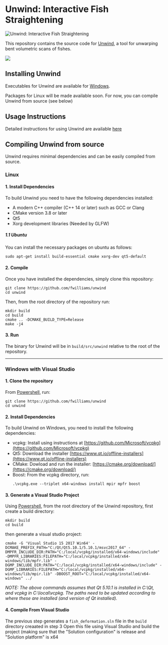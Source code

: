 # Unwind: Interactive Fish Straightening

![](https://raw.githubusercontent.com/fwilliams/unwind/master/img/teaser3.png "Unwind: Interactive Fish Straightening")

This repository contains the source code for [Unwind](https://arxiv.org/abs/1904.04890), a tool for unwarping bent volumetric scans of fishes.

![](https://github.com/fwilliams/unwind/blob/master/img/teaser.png)

## Installing Unwind
Executables for Unwind are available for [Windows](https://drive.google.com/open?id=1J9BzsZyI-AfS8e60z1lJpMUY8lKS6-rC). 

Packages for Linux will be made available soon. For now, you can compile Unwind from source (see below)

## Usage Instructions
Detailed instructions for using Unwind are available [here](https://drive.google.com/open?id=1nX1DfBNiOcilo1tyLqh0B6fV_Aa-K2ML)

## Compiling Unwind from source
Unwind requires minimal dependencies and can be easily compiled from source.


### Linux

#### 1. Install Dependencies
To build Unwind you need to have the following dependencies installed:
* A modern C++ compiler (C++ 14 or later) such as GCC or Clang
* CMake version 3.8 or later
* Qt5 
* Xorg development libraries (Needed by GLFW)
##### 1.1 Ubuntu
You can install the necessary packages on ubuntu as follows:
```
sudo apt-get install build-essential cmake xorg-dev qt5-default
```

#### 2. Compile
Once you have installed the dependencies, simply clone this repository:
```
git clone https://github.com/fwilliams/unwind
cd unwind
```

Then, from the root directory of the repository run:
```
mkdir build
cd build
cmake .. -DCMAKE_BUILD_TYPE=Release
make -j4
```

#### 3. Run
The binary for Unwind will be in `build/src/unwind` relative to the root of the repository.

-------------------------------------------------------

### Windows with Visual Studio

#### 1. Clone the repository
From [Powershell](https://docs.microsoft.com/en-us/powershell/scripting/install/installing-powershell-core-on-windows?view=powershell-6), run:
```
git clone https://github.com/fwilliams/unwind
cd unwind
```

#### 2. Install Dependencies
To build Unwind on Windows, you need to install the following dependencies:
* vcpkg: Install using instructions at [https://github.com/Microsoft/vcpkg](https://github.com/Microsoft/vcpkg)
* Qt5: Download the installer [https://www.qt.io/offline-installers](https://www.qt.io/offline-installers)
* CMake: Dowload and run the installer: [https://cmake.org/download/](https://cmake.org/download/)
* Boost: From the vcpkg directory, run:
    ```
    .\vcpkg.exe --triplet x64-windows install mpir mpfr boost
    ```

#### 3. Generate a Visual Studio Project
Using [Powershell](https://docs.microsoft.com/en-us/powershell/scripting/install/installing-powershell-core-on-windows?view=powershell-6), from the root directory of the Unwind repository, first create a build directory:
```
mkdir build
cd build
```
then generate a visual studio project:
```
cmake -G 'Visual Studio 15 2017 Win64' -DCMAKE_PREFIX_PATH="C:/Qt/Qt5.10.1/5.10.1/msvc2017_64" -DMPFR_INCLUDE_DIR:PATH="C:/local/vcpkg/installed/x64-windows/include" -DMPFR_LIBRARIES:FILEPATH="C:/local/vcpkg/installed/x64-windows/lib/mpfr.lib" -DGMP_INCLUDE_DIR:PATH="C:/local/vcpkg/installed/x64-windows/include" -DGMP_LIBRARIES:FILEPATH="C:/local/vcpkg/installed/x64-windows/lib/mpir.lib" -DBOOST_ROOT="C:/local/vcpkg/installed/x64-windows" ../
```
*NOTE: The above commands assumes that Qt 5.10.1 is installed in C:\Qt, and vcpkg in C:\local\vcpkg. 
The paths need to be updated according to where these are installed (and version of Qt installed).*

#### 4. Compile From Visual Studio
The previous step generates a `fish_deformation.sln` file in the `build` directory creaated in step 3
Open this file using Visual Studio and build the project (making sure that the "Solution configuration" is release and "Solution platform" is x64
